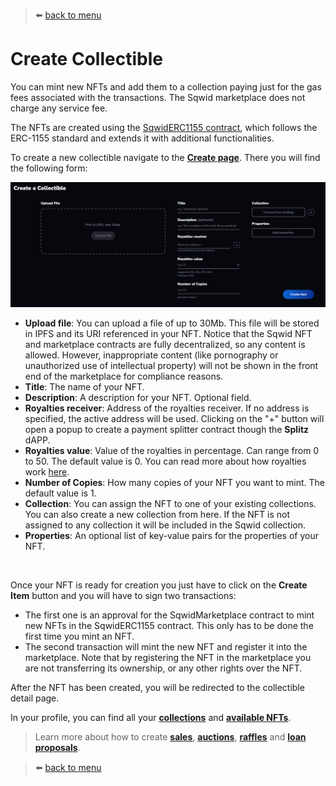 > :arrow_left: [back to menu](../README.md#sqwid-marketplace-user-guide)

# **Create Collectible**

You can mint new NFTs and add them to a collection paying just for the gas fees associated with the transactions. The Sqwid marketplace does not charge any service fee.

The NFTs are created using the [SqwidERC1155 contract](https://reefscan.com/contract/0xa1957161Ee6Cb6D86Ae7A9cE12A30C40Dc9F1B68), which follows the ERC-1155 standard and extends it with additional functionalities.

To create a new collectible navigate to the **[Create page](https://sqwid.app/create)**. There you will find the following form:

<p align="center">
  <img width="1000" src="../images/create_form.png">
</p>

-   **Upload file**: You can upload a file of up to 30Mb. This file will be stored in IPFS and its URI referenced in your NFT. Notice that the Sqwid NFT and marketplace contracts are fully decentralized, so any content is allowed. However, inappropriate content (like pornography or unauthorized use of intellectual property) will not be shown in the front end of the marketplace for compliance reasons.
-   **Title**: The name of your NFT.
-   **Description**: A description for your NFT. Optional field.
-   **Royalties receiver**: Address of the royalties receiver. If no address is specified, the active address will be used. Clicking on the "+" button will open a popup to create a payment splitter contract though the **Splitz** dAPP.
-   **Royalties value**: Value of the royalties in percentage. Can range from 0 to 50. The default value is 0. You can read more about how royalties work [here](./royalties.md#royalties).
-   **Number of Copies**: How many copies of your NFT you want to mint. The default value is 1.
-   **Collection**: You can assign the NFT to one of your existing collections. You can also create a new collection from here. If the NFT is not assigned to any collection it will be included in the Sqwid collection.
-   **Properties**: An optional list of key-value pairs for the properties of your NFT.

<br>

Once your NFT is ready for creation you just have to click on the **Create Item** button and you will have to sign two transactions:

-   The first one is an approval for the SqwidMarketplace contract to mint new NFTs in the SqwidERC1155 contract. This only has to be done the first time you mint an NFT.
-   The second transaction will mint the new NFT and register it into the marketplace. Note that by registering the NFT in the marketplace you are not transferring its ownership, or any other rights over the NFT.

After the NFT has been created, you will be redirected to the collectible detail page.

In your profile, you can find all your **[collections](https://sqwid.app/profile?tab=Collections)** and **[available NFTs](https://sqwid.app/profile?tab=Available)**.

> Learn more about how to create **[sales](../market_interaction/regular_sale.md#regular-sale)**, **[auctions](../market_interaction/auction.md#auction)**, **[raffles](../market_interaction/raffle.md#raffle)** and **[loan proposals](../market_interaction/loan.md#loan)**.

> :arrow_left: [back to menu](../README.md#sqwid-marketplace-user-guide)
